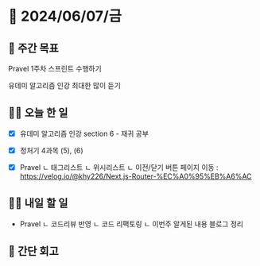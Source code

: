 # 📅 2024/06/07/금

## 🚀 주간 목표

Pravel 1주차 스프린트 수행하기

유데미 알고리즘 인강 최대한 많이 듣기

## 💪🏻 오늘 한 일

- [x] 유데미 알고리즘 인강 section 6 - 재귀 공부

- [x] 정처기 4과목 (5), (6)

- [x] Pravel 
  ㄴ 태그리스트
  ㄴ 위시리스트
  ㄴ 이전/닫기 버튼 페이지 이동 : https://velog.io/@khy226/Next.js-Router-%EC%A0%95%EB%A6%AC

## 🫵🏻 내일 할 일

- Pravel 
ㄴ 코드리뷰 반영
ㄴ 코드 리팩토링
ㄴ 이번주 알게된 내용 블로그 정리

## 👀 간단 회고